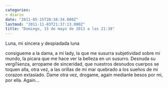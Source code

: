 ```yaml
---
categories:
- diario
date: "2011-05-15T20:38:34.000Z"
lastmod: "2011-11-03T21:37:13.000Z"
title: "Domingo, 15 de mayo de 2011 a las 21:38"
---
```


Luna, mi sincera y despiadada luna

consigueme a la dama, a mi lady,
la que me susurra subjetividad sobre mi mundo,
la picara que me hace ver la belleza en un susurro.
Desnuda su vergí¼enza, arropame de sinceridad,
que nuestros desnudos cuerpos se toquen alla, otra vez,
a las orillas de mi mar quebrado
a los sueños de mi corazon extasiado.
Dame otra vez, drogame, again
mediante besos
por mi, por ella.
Again...